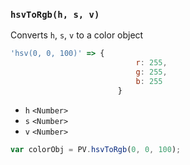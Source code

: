 ### ``hsvToRgb(h, s, v)``
Converts ``h``, ``s``, ``v`` to a color object

```js
'hsv(0, 0, 100)' => {
							r: 255,
							g: 255,
							b: 255
						}
```

- `h` `<Number>`
- `s` `<Number>`
- `v` `<Number>`

```js
var colorObj = PV.hsvToRgb(0, 0, 100);
```